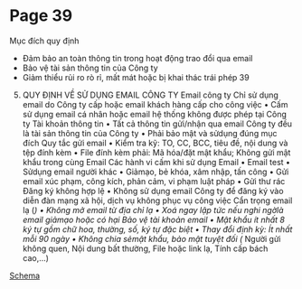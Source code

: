 # Page 39

Mục đích quy định
- Đảm bảo an toàn thông tin trong hoạt động trao đổi qua email
- Bảo vệ tài sản thông tin của Công ty
- Giảm thiểu rủi ro rò rỉ, mất mát hoặc bị khai thác trái phép
39
5. QUY ĐỊNH VỀ SỬ DỤNG EMAIL CÔNG TY
Email công ty
Chỉ sử dụng 
email do 
Công ty cấp 
hoặc email 
khách hàng 
cấp cho công 
việc
• Cấm sử dụng 
email cá 
nhân hoặc 
email hệ 
thống không 
được phép tại 
Công ty
Tài khoản 
thông tin
• Tất cả thông 
tin gửi/nhận 
qua email 
Công ty đều 
là tài sản 
thông tin của 
Công ty
• Phải bảo mật
và sửdụng
đúng mục
đích
Quy tắc gửi 
email
• Kiểm tra kỹ: 
TO, CC, 
BCC, tiêu đề, 
nội dung và 
tệp đính kèm
• File đính
kèm phải: 
Mã hóa/đặt
mật khẩu; 
Không gửi
mật khẩu
trong cùng
Email 
Các hành vi 
cấm khi sử 
dụng Email
• Email test
• Sửdụng
email người 
khác
• Giảmạo, bẻ
khóa, xâm
nhập, tấn
công
• Gửi email 
xúc phạm, 
công kích, 
phản cảm, vi 
phạm luật
pháp
• Gửi thư rác
Đăng ký không 
hợp lệ
• Không sử 
dụng email 
Công ty để 
đăng ký vào 
diễn đàn 
mạng xã hội, 
dịch vụ 
không phục 
vụ công việc
Cẩn trọng 
email lạ (*)
• Không mở 
email từ địa 
chỉ lạ
• Xoá ngay lập
tức nếu nghi
ngờlà email 
giảmạo hoặc
có hại
Bảo vệ tài 
khoản email
• Mật khẩu ít 
nhất 8 ký tự 
gồm chữ hoa, 
thường, số, 
ký tự đặc biệt
• Thay đổi
định kỳ: Ít
nhất mỗi 90 
ngày
• Không chia 
sẻmật khẩu, 
bảo mật tuyệt
đối
(* Người gửi không quen, Nội dung bất thường, File hoặc link lạ, 
Tính cấp bách cao,...)

[Schema](page_39_img1.png)
